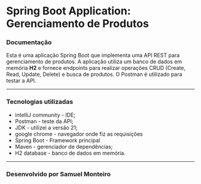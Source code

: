 # Spring Boot Application: Gerenciamento de Produtos

### Documentação
Esta é uma aplicação Spring Boot que implementa uma API REST para gerenciamento de produtos. A aplicação utiliza um banco de dados em memória **H2** e fornece endpoints para realizar operações CRUD (Create, Read, Update, Delete) e busca de produtos. O Postman é utilizado para testar a API.

---
### Tecnologias utilizadas 

- intelliJ community - IDE;
- Postman - teste da API;
- JDK - utilizei a versão 21;
- google chrome - navegador onde fiz as requisições
- Spring Boot - Framework principal
- Maven - gerenciador de dependências;
- H2 database - banco de dados em memória.
---

### Desenvolvido por Samuel Monteiro 

